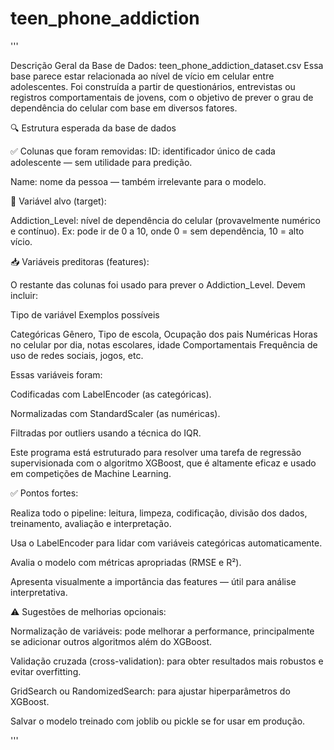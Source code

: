 # teen_phone_addiction

'''

Descrição Geral da Base de Dados: teen_phone_addiction_dataset.csv
Essa base parece estar relacionada ao nível de vício em celular entre adolescentes. 
Foi construída a partir de questionários, entrevistas ou registros comportamentais de jovens, 
com o objetivo de prever o grau de dependência do celular com base em diversos fatores.

🔍 Estrutura esperada da base de dados

✅ Colunas que foram removidas:
ID: identificador único de cada adolescente — sem utilidade para predição.

Name: nome da pessoa — também irrelevante para o modelo.

🎯 Variável alvo (target):

Addiction_Level: nível de dependência do celular (provavelmente numérico e contínuo).
Ex: pode ir de 0 a 10, onde 0 = sem dependência, 10 = alto vício.

📥 Variáveis preditoras (features):

O restante das colunas foi usado para prever o Addiction_Level. Devem incluir:

Tipo de variável	Exemplos possíveis

Categóricas	        Gênero, Tipo de escola, Ocupação dos pais
Numéricas	        Horas no celular por dia, notas escolares, idade
Comportamentais	    Frequência de uso de redes sociais, jogos, etc.

Essas variáveis foram:

Codificadas com LabelEncoder (as categóricas).

Normalizadas com StandardScaler (as numéricas).

Filtradas por outliers usando a técnica do IQR.


Este programa está estruturado para resolver uma tarefa de regressão supervisionada com o
algoritmo XGBoost, que é altamente eficaz e usado em competições de Machine Learning.

✅ Pontos fortes:

Realiza todo o pipeline: leitura, limpeza, codificação, divisão dos dados, treinamento, avaliação e
interpretação.

Usa o LabelEncoder  para lidar com variáveis categóricas automaticamente.

Avalia o modelo com métricas apropriadas (RMSE e R²).

Apresenta visualmente a importância das features — útil para análise interpretativa.


⚠️ Sugestões de melhorias opcionais:

Normalização de variáveis: pode melhorar a performance, principalmente se adicionar outros algoritmos
além do XGBoost.

Validação cruzada (cross-validation): para obter resultados mais robustos e evitar overfitting.

GridSearch ou RandomizedSearch: para ajustar hiperparâmetros do XGBoost.

Salvar o modelo treinado com joblib ou pickle se for usar em produção.

'''

